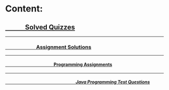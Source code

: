 # Content:

<a href="https://github.com/guru-shreyansh/NPTEL-Programming-in-Java/tree/main/2020-July-Semester/Solved-Quizzes"><h2>&emsp;&emsp;&emsp;Solved Quizzes</h2></a>

---
<a href="https://github.com/guru-shreyansh/NPTEL-Programming-in-Java/tree/main/2020-July-Semester/Assignments-with-Solutions"><h3>&emsp;&emsp;&emsp;&emsp;&emsp;&emsp;Assignment Solutions</h3></a>

---
<a href="https://github.com/guru-shreyansh/NPTEL-Programming-in-Java/tree/main/2020-July-Semester/Programming-Assignments"><h4>&emsp;&emsp;&emsp;&emsp;&emsp;&emsp;&emsp;&emsp;&emsp;&emsp;&emsp;Programming Assignments</h4></a>

---
<a href="https://github.com/guru-shreyansh/NPTEL-Programming-in-Java/tree/main/2020-July-Semester/Java-Programming-Test-Questions"><h5>&emsp;&emsp;&emsp;&emsp;&emsp;&emsp;&emsp;&emsp;&emsp;&emsp;&emsp;&emsp;&emsp;&emsp;&emsp;&emsp;Java Programming Test Questions</h5></a>
